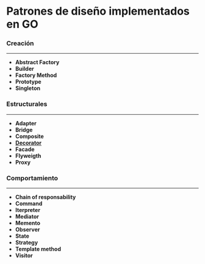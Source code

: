 # Patrones de diseño implementados en GO

### Creación
***
+ **Abstract Factory**
+ **Builder**
+ **Factory Method**
+ **Prototype**
+ **Singleton**

### Estructurales
***
+ **Adapter**
+ **Bridge**
+ **Composite**
+ **[Decorator](/decorator)**
+ **Facade**
+ **Flyweigth**
+ **Proxy**


### Comportamiento
***
+ **Chain of responsability**
+ **Command**
+ **Iterpreter**
+ **Mediator**
+ **Memento**
+ **Observer**
+ **State**
+ **Strategy**
+ **Template method**
+ **Visitor**



 